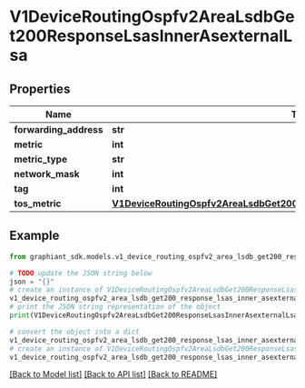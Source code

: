 # V1DeviceRoutingOspfv2AreaLsdbGet200ResponseLsasInnerAsexternalLsa


## Properties

Name | Type | Description | Notes
------------ | ------------- | ------------- | -------------
**forwarding_address** | **str** |  | [optional] 
**metric** | **int** |  | [optional] 
**metric_type** | **str** |  | [optional] 
**network_mask** | **int** |  | [optional] 
**tag** | **int** |  | [optional] 
**tos_metric** | [**V1DeviceRoutingOspfv2AreaLsdbGet200ResponseLsasInnerAsexternalLsaTosMetric**](V1DeviceRoutingOspfv2AreaLsdbGet200ResponseLsasInnerAsexternalLsaTosMetric.md) |  | [optional] 

## Example

```python
from graphiant_sdk.models.v1_device_routing_ospfv2_area_lsdb_get200_response_lsas_inner_asexternal_lsa import V1DeviceRoutingOspfv2AreaLsdbGet200ResponseLsasInnerAsexternalLsa

# TODO update the JSON string below
json = "{}"
# create an instance of V1DeviceRoutingOspfv2AreaLsdbGet200ResponseLsasInnerAsexternalLsa from a JSON string
v1_device_routing_ospfv2_area_lsdb_get200_response_lsas_inner_asexternal_lsa_instance = V1DeviceRoutingOspfv2AreaLsdbGet200ResponseLsasInnerAsexternalLsa.from_json(json)
# print the JSON string representation of the object
print(V1DeviceRoutingOspfv2AreaLsdbGet200ResponseLsasInnerAsexternalLsa.to_json())

# convert the object into a dict
v1_device_routing_ospfv2_area_lsdb_get200_response_lsas_inner_asexternal_lsa_dict = v1_device_routing_ospfv2_area_lsdb_get200_response_lsas_inner_asexternal_lsa_instance.to_dict()
# create an instance of V1DeviceRoutingOspfv2AreaLsdbGet200ResponseLsasInnerAsexternalLsa from a dict
v1_device_routing_ospfv2_area_lsdb_get200_response_lsas_inner_asexternal_lsa_from_dict = V1DeviceRoutingOspfv2AreaLsdbGet200ResponseLsasInnerAsexternalLsa.from_dict(v1_device_routing_ospfv2_area_lsdb_get200_response_lsas_inner_asexternal_lsa_dict)
```
[[Back to Model list]](../README.md#documentation-for-models) [[Back to API list]](../README.md#documentation-for-api-endpoints) [[Back to README]](../README.md)


